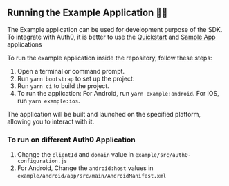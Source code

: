 ## Running the Example Application 🏃‍♂️

The Example application can be used for development purpose of the SDK. To integrate with Auth0, it is better to use the [Quickstart](https://auth0.com/docs/quickstart/native/react-native/interactive) and [Sample App](https://github.com/auth0-samples/auth0-react-native-sample/tree/master/00-Login-Hooks) applications

To run the example application inside the repository, follow these steps:

1. Open a terminal or command prompt.
2. Run `yarn bootstrap` to set up the project.
3. Run `yarn ci` to build the project.
4. To run the application:
   For Android, run `yarn example:android`.
   For iOS, run `yarn example:ios`.

The application will be built and launched on the specified platform, allowing you to interact with it.

### To run on different Auth0 Application

1. Change the `clientId` and `domain` value in `example/src/auth0-configuration.js`
2. For Android, Change the `android:host` values in `example/android/app/src/main/AndroidManifest.xml`
